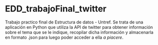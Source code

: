 # EDD_trabajoFinal_twitter
Trabajo practico final de Estructura de datos - Untref. 
Se trata de una aplicación en Python que utiliza la API de twitter para obtener información sobre el tema que se le indique, recopilar dicha información y almacenarla en formato .json para luego poder acceder a ella *a piacere*.

